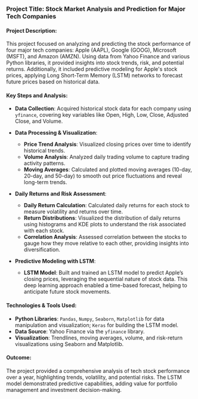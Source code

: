 ### Project Title: Stock Market Analysis and Prediction for Major Tech Companies

#### Project Description:
This project focused on analyzing and predicting the stock performance of four major tech companies: Apple (AAPL), Google (GOOG), Microsoft (MSFT), and Amazon (AMZN). Using data from Yahoo Finance and various Python libraries, it provided insights into stock trends, risk, and potential returns. Additionally, it included predictive modeling for Apple's stock prices, applying Long Short-Term Memory (LSTM) networks to forecast future prices based on historical data.

#### Key Steps and Analysis:

- **Data Collection**: Acquired historical stock data for each company using `yfinance`, covering key variables like Open, High, Low, Close, Adjusted Close, and Volume.
  
- **Data Processing & Visualization**:
  - **Price Trend Analysis**: Visualized closing prices over time to identify historical trends.
  - **Volume Analysis**: Analyzed daily trading volume to capture trading activity patterns.
  - **Moving Averages**: Calculated and plotted moving averages (10-day, 20-day, and 50-day) to smooth out price fluctuations and reveal long-term trends.

- **Daily Returns and Risk Assessment**:
  - **Daily Return Calculation**: Calculated daily returns for each stock to measure volatility and returns over time.
  - **Return Distributions**: Visualized the distribution of daily returns using histograms and KDE plots to understand the risk associated with each stock.
  - **Correlation Analysis**: Assessed correlation between the stocks to gauge how they move relative to each other, providing insights into diversification.

- **Predictive Modeling with LSTM**:
  - **LSTM Model**: Built and trained an LSTM model to predict Apple’s closing prices, leveraging the sequential nature of stock data. This deep learning approach enabled a time-based forecast, helping to anticipate future stock movements.

#### Technologies & Tools Used:
- **Python Libraries**: `Pandas`, `Numpy`, `Seaborn`, `Matplotlib` for data manipulation and visualization; `Keras` for building the LSTM model.
- **Data Source**: Yahoo Finance via the `yfinance` library.
- **Visualization**: Trendlines, moving averages, volume, and risk-return visualizations using Seaborn and Matplotlib.

#### Outcome:
The project provided a comprehensive analysis of tech stock performance over a year, highlighting trends, volatility, and potential risks. The LSTM model demonstrated predictive capabilities, adding value for portfolio management and investment decision-making.
